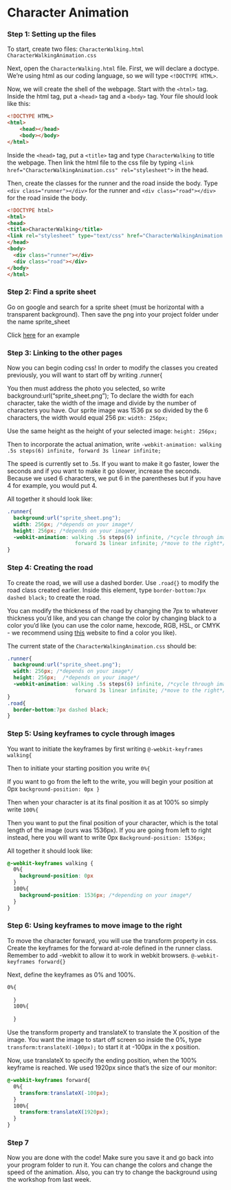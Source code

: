 # Character Animation


### Step 1: Setting up the files

To start, create two files: ```CharacterWalking.html```  ```CharacterWalkingAnimation.css```

Next, open the ```CharacterWalking.html``` file. First, we will declare a doctype. We’re using html as our coding language, so we will type ```<!DOCTYPE HTML>```.

Now, we will create the shell of the webpage. Start with the ```<html>``` tag. Inside the html tag, put a ```<head>``` tag and a ```<body>``` tag. Your file should look like this:

```html
<!DOCTYPE HTML>
<html>
    <head></head>
    <body></body>
</html>
```
Inside the ```<head>``` tag, put a ```<title>``` tag and type ```CharacterWalking``` to title the webpage. Then link the html file to the css file by typing ```<link href="CharacterWalkingAnimation.css" rel="stylesheet">``` in the head.

Then, create the classes for the runner and the road inside the body. Type ```<div class="runner"></div>``` for the runner and ```<div class="road"></div>``` for the road inside the body.
```html
<!DOCTYPE html>
<html>
<head>
<title>CharacterWalking</title>
<link rel="stylesheet" type="text/css" href="CharacterWalkingAnimation.css">
</head>
<body>
  <div class="runner"></div>
  <div class="road"></div>
</body>
</html>
```
### Step 2: Find a sprite sheet

Go on google and search for a sprite sheet (must be horizontal with a transparent background).  Then save the png into your project folder under the name sprite_sheet

Click [here](https://www.spriteland.com/sprites/downloads/hobbit-style-sprite-sheet-walk-left.png) for an example


### Step 3: Linking to the other pages

Now you can begin coding css! In order to modify the classes you created previously, you will want to start off by writing   .runner{

You then must address the photo you selected, so write background:url(“sprite_sheet.png”); 
To declare the width for each character, take the width of the image and divide by the number of characters you have.  Our sprite image was 1536 px so divided by the 6 characters, the width would equal 256 px:
```width: 256px;```

Use the same height as the height of your selected image:
```height: 256px;```

Then to incorporate the actual animation, write
 ```-webkit-animation: walking .5s steps(6) infinite, forward 3s linear infinite;```

The speed is currently set to .5s.  If you want to make it go faster, lower the seconds and if you want to make it go slower, increase the seconds.  Because we used 6 characters, we put 6 in the parentheses but if you have 4 for example, you would put 4.  

All together it should look like:
```css
.runner{
  background:url("sprite_sheet.png");
  width: 256px; /*depends on your image*/
  height: 256px; /*depends on your image*/
  -webkit-animation: walking .5s steps(6) infinite, /*cycle through images*/
                      forward 3s linear infinite; /*move to the right*/
}
```



### Step 4: Creating the road

To create the road, we will use a dashed border. Use ```.road{}``` to modify the road class created earlier. Inside this element, type ```border-bottom:7px dashed black;``` to create the road. 

You can modify the thickness of the road by changing the 7px to whatever thickness you’d like, and you can change the color by changing black to a color you’d like (you can use the color name, hexcode, RGB, HSL, or CMYK - we recommend using [this](https://htmlcolorcodes.com/) website to find a color you like).

The current state of the ```CharacterWalkingAnimation.css``` should be:

```css
.runner{
  background:url("sprite_sheet.png");
  width: 256px; /*depends on your image*/
  height: 256px;  /*depends on your image*/
  -webkit-animation: walking .5s steps(6) infinite, /*cycle through images, number of steps depends on your image*/
                      forward 3s linear infinite; /*move to the right*/
}
.road{
  border-bottom:7px dashed black;
}
```

### Step 5: Using keyframes to cycle through images
You want to initiate the keyframes by first writing
    ```@-webkit-keyframes walking{```

Then to initiate your starting position you write
    ```0%{```

If you want to go from the left to the write, you will begin your position at 0px 
    ```background-position: 0px
    }```

Then when your character is at its final position it as at 100% so simply write
    ```100%{```

Then you want to put the final position of your character, which is the total length of the image (ours was 1536px).  If you are going from left to right instead, here you will want to write 0px
    ```Background-position: 1536px;```





All together it should look like:
```css
@-webkit-keyframes walking {
  0%{
    background-position: 0px
  }
  100%{
    background-position: 1536px; /*depending on your image*/
  }
}
```





### Step 6: Using keyframes to move image to the right
To move the character forward, you will use the transform property in css. Create the keyframes for the forward at-role defined in the runner class. Remember to add -webkit to allow it to work in webkit browsers. ```@-webkit-keyframes forward{}```

Next, define the keyframes as 0% and 100%. 

```css
0%{
    
  }
  100%{
    
  }
```
Use the transform property and translateX to translate the X position of the image. You want the image to start off screen so inside the 0%, type ```transform:translateX(-100px);``` to start it at -100px in the x position. 

Now, use translateX to specify the ending position, when the 100% keyframe is reached. We used 1920px since that’s the size of our monitor: 
```css
@-webkit-keyframes forward{
  0%{
    transform:translateX(-100px);
  }
  100%{
    transform:translateX(1920px);
  }
}
```
### Step 7 
Now you are done with the code! Make sure you save it and go back into your program folder to run it.  You can change the colors and change the speed of the animation. Also, you can try to change the background using the workshop from last week.



